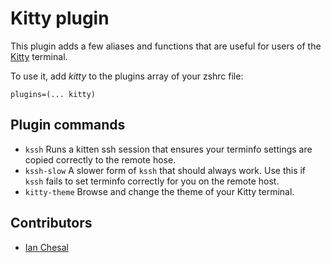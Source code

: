 # Kitty plugin

This plugin adds a few aliases and functions that are useful for users of the [Kitty](https://sw.kovidgoyal.net/kitty/) terminal.

To use it, add _kitty_ to the plugins array of your zshrc file:

```
plugins=(... kitty)
```

## Plugin commands

* `kssh`
  Runs a kitten ssh session that ensures your terminfo settings are copied
  correctly to the remote hose.
* `kssh-slow`
  A slower form of `kssh` that should always work. Use this if `kssh` fails
  to set terminfo correctly for you on the remote host.
* `kitty-theme`
  Browse and change the theme of your Kitty terminal.

## Contributors

* [Ian Chesal](https://github.com/ianchesal)
